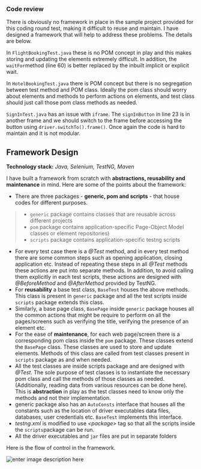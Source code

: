 ### Code review
There is obviously no framework in place in the sample project provided for this coding round test, making it difficult to reuse and maintain. I have designed a framework that will help to address these problems. The details are below.

In `FlightBookingTest.java` these is no POM concept in play and this makes storing and updating the elements extremely difficult. In addition, the `waitFor`method (line 60) is better replaced by the inbuilt implicit or explicit wait.

In `HotelBookingTest.java` there is POM concept but there is no segregation between test method and POM class. Ideally the pom class should worry about elements and methods to perform actions on elements, and test class should just call those pom class methods as needed.

`SignInTest.java` has an issue with `iframe`.  The `signInButton` in line 23 is in another frame and we should switch to the frame before accessing the button using `driver.switchTo().frame()`. Once again the code is hard to maintain and it is not modular.



## Framework Design

**Technology stack:** *Java, Selenium, TestNG, Maven*

I have built a framework from scratch with **abstractions, reusability and maintenance** in mind. Here are some of the points about the framework:


 - There are three packages - **generic, pom and scripts** - that house codes for different purposes.
 >- `generic` package contains classes that are reusable across different projects
 >- `pom` package contains application-specific Page-Object Model classes or element repositories)
 >- `scripts` package contains application-specific testng scripts
- For every test case there is a *@Test* method, and in every test method there are some common steps such as opening application, closing application etc. Instead of repeating these steps in all *@Test* methods these actions are put into separate methods. In addition, to avoid calling them explicitly in each test scripts, these actions are designed with *@BeforeMethod* and *@AfterMethod* provided by TestNG.
- For **reusability** a base test class, `BaseTest` houses the above methods. This class is present in `generic` package and all the test scripts inside `scripts` package extends this class.
- Similarly, a base page class, `BasePage` inside `generic` package houses all the common actions that might be require to perform on all the pages/screens such as verifying the title, verifying the presence of an element etc.
- For the ease of **maintenance**, for each web page/screen there is a corresponding pom class inside the `pom` package. These classes extend the `BasePage` class. These classes are used to store and update elements. Methods of this class are called from test classes present in `scripts` package as and when needed.
- All the test classes are inside scripts package and are designed with *@Test*. The sole purpose of test classes is to instantiate the necessary pom class and call the methods of those classes as needed. (Additionally, reading data from various resources can be done here). This is **abstraction** in play as the test classes need to know only the methods and not their implementation.
- generic package also has an `AutoConsts` interface that houses all the constants such as the location of driver executables data files, databases, user credentials etc. `BaseTest` implements this interface.
- *testng.xml* is modified to use *\<package\>* tag so that all the scripts inside the `scripts`package can be run.
- All the driver executables and `jar` files are put in separate folders

Here is the flow of control in the framework.

   ![enter image description here](https://lh3.googleusercontent.com/15Hg7dN-zjk2F3F0d6Tjd5oqvm2rkCG4IpFipXcCay0c2TXjJuq-HnItnUG3Lz9NYfsSKPd7dO2T "Automation framework flow")